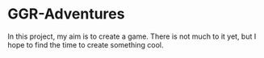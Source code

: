 GGR-Adventures
==============
In this project, my aim is to create a game. There is not much to it yet, but I hope to find the time to create something cool.
